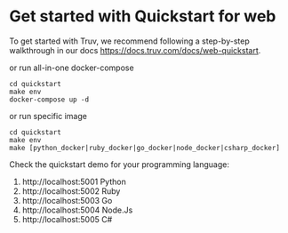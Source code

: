 # Get started with Quickstart for web
To get started with Truv, we recommend following a step-by-step walkthrough in our docs https://docs.truv.com/docs/web-quickstart.

or run all-in-one docker-compose
```shell
cd quickstart
make env
docker-compose up -d
```

or run specific image  
```shell
cd quickstart
make env
make [python_docker|ruby_docker|go_docker|node_docker|csharp_docker]
```

Check the quickstart demo for your programming language:
1. http://localhost:5001 Python
2. http://localhost:5002 Ruby
3. http://localhost:5003 Go
4. http://localhost:5004 Node.Js
5. http://localhost:5005 C#

